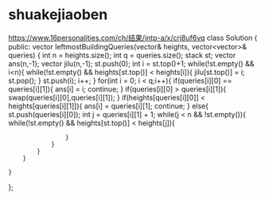 # shuakejiaoben
https://www.16personalities.com/ch/结果/intp-a/x/crj8uf6vq
class Solution {
public:
    vector<int> leftmostBuildingQueries(vector<int>& heights, vector<vector<int>>& queries) {
        int n = heights.size();
        int q = queries.size();
        stack<int> st;
        vector<int> ans(n,-1);
        vector<int> jilu(n,-1);
        st.push(0);
        int i = st.top()+1;
        while(!st.empty() && i<n){
            while(!st.empty() && heights[st.top()] < heights[i]){
                jilu[st.top()] = i;
                st.pop();
            }
            st.push(i);
            i++;
        }
        for(int i = 0; i < q;i++){
            if(queries[i][0] == queries[i][1]){
                ans[i] = i;
                continue;
            }
            if(queries[i][0] > queries[i][1]){
                swap(queries[i][0],queries[i][1]);
            }
            if(heights[queries[i][0]] < heights[queries[i][1]]){
                ans[i] = queries[i][1];
                continue;
            }
            else{
                st.push(queries[i][0]);
                int j = queries[i][1] + 1;
                while(j < n && !st.empty()){
                    while(!st.empty() && heights[st.top()] < heights[j]){
                        
                    }
                }
            }
        }

    }
};
